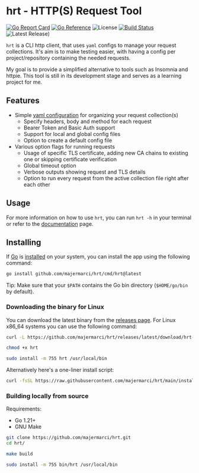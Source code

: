 # hrt - HTTP(S) Request Tool

[![Go Report Card](https://goreportcard.com/badge/github.com/majermarci/hrt)](https://goreportcard.com/report/github.com/majermarci/hrt)
[![Go Reference](https://pkg.go.dev/badge/github.com/majermarci/hrt.svg)](https://pkg.go.dev/github.com/majermarci/hrt)
![License](https://img.shields.io/github/license/majermarci/hrt?label=License)
[![Build Status](https://github.com/majermarci/hrt/actions/workflows/build.yaml/badge.svg)](https://github.com/majermarci/hrt/actions/workflows/build.yaml)
![Latest Release)](https://img.shields.io/github/v/release/majermarci/hrt?logo=github)
<!-- ![Latest Pre-Release)](https://img.shields.io/github/v/release/majermarci/hrt?include_prereleases&label=pre-release&logo=github) -->

`hrt` is a CLI http client, that uses `yaml` configs to manage your request collections.
It's aim is to make testing easier, with having a config per project/repository containing the needed requests.

My goal is to provide a simplified alternative to tools such as Insomnia and httpie.
This tool is still in its development stage and serves as a learning project for me.

## Features

- Simple [yaml configuration](cmd/hrt/example_config.yaml) for organizing your request collection(s)
  - Specify headers, body and method for each request
  - Bearer Token and Basic Auth support
  - Support for local and global config files
  - Option to create a default config file
- Various option flags for running requests
  - Usage of specific TLS certificate, adding new CA chains to existing one or skipping certificate verification
  - Global timeout option
  - Verbose outputs showing request and TLS details
  - Option to run every request from the active collection file right after each other

## Usage

For more information on how to use `hrt`, you can run `hrt -h` in your terminal or refer to the [documentation](usage.md) page.

## Installing

If [Go](https://github.com/golang/go) is [installed](https://go.dev/doc/install) on your system, you can install the app using the following command:

```bash
go install github.com/majermarci/hrt/cmd/hrt@latest
```

Tip: Make sure that your `$PATH` contains the Go bin directory (`$HOME/go/bin` by default).

### Downloading the binary for Linux

You can download the latest binary from the [releases page](https://github.com/majermarci/hrt/releases).
For Linux x86_64 systems you can use the following command:

```bash
curl -L https://github.com/majermarci/hrt/releases/latest/download/hrt-linux-amd64 -o hrt

chmod +x hrt

sudo install -m 755 hrt /usr/local/bin
```

Alternatively here's a one-liner install script:

```bash
curl -fsSL https://raw.githubusercontent.com/majermarci/hrt/main/install.sh | sudo bash
```

### Building locally from source

Requirements:

- Go 1.21+
- GNU Make

```bash
git clone https://github.com/majermarci/hrt.git
cd hrt/

make build

sudo install -m 755 bin/hrt /usr/local/bin
```
